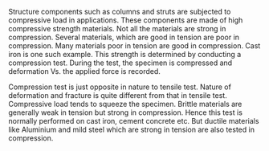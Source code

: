  Structure components such as columns and struts are subjected to compressive load in applications. These components are made of high compressive strength materials. Not all the materials are strong in compression. Several materials, which are good in tension are poor in compression. Many materials poor in tension are good in compression. Cast iron is one such example. This strength is determined by conducting a compression test. During the test, the specimen is compressed and deformation Vs. the applied force is recorded.

Compression test is just opposite in nature to tensile test. Nature of deformation and fracture is quite different from that in tensile test. Compressive load tends to squeeze the specimen. Brittle materials are generally weak in tension but strong in compression. Hence this test is normally performed on cast iron, cement concrete etc. But ductile materials like Aluminium and mild steel which are strong in tension are also tested in compression. 

